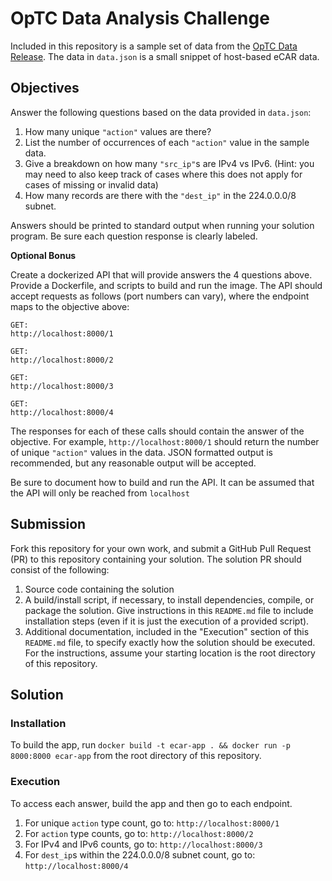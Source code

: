 # OpTC Data Analysis Challenge

Included in this repository is a sample set of data from the
[OpTC Data Release](https://github.com/FiveDirections/OpTC-data). The data
in `data.json` is a small snippet of host-based eCAR data.

## Objectives

Answer the following questions based on the data provided in `data.json`:
1. How many unique `"action"` values are there?
2. List the number of occurrences of each `"action"` value in the sample data.
3. Give a breakdown on how many `"src_ip"`s are IPv4 vs IPv6. (Hint: you may
   need to also keep track of cases where this does not apply for cases of
   missing or invalid data)
4. How many records are there with the `"dest_ip"` in the 224.0.0.0/8 subnet.

Answers should be printed to standard output when running your solution program.
Be sure each question response is clearly labeled.

**Optional Bonus**

Create a dockerized API that will provide answers the 4 questions above. 
Provide a Dockerfile, and scripts to build and run the image. The API
should accept requests as follows (port numbers can vary), where the endpoint
maps to the objective above:

```
GET:
http://localhost:8000/1

GET:
http://localhost:8000/2

GET:
http://localhost:8000/3

GET:
http://localhost:8000/4
```

The responses for each of these calls should contain the answer of the objective.
For example, `http://localhost:8000/1` should return the number of unique `"action"`
values in the data.
JSON formatted output is recommended, but any reasonable output will be accepted.

Be sure to document how to build and run the API. It can be assumed that the
API will only be reached from `localhost`

## Submission

Fork this repository for your own work, and submit a GitHub Pull Request (PR)
to this repository containing your solution.
The solution PR should consist of the following:

1. Source code containing the solution
2. A build/install script, if necessary, to install dependencies, compile,
   or package the solution. Give instructions in this `README.md` file
   to include installation steps (even if it is just the execution of a
   provided script).
3. Additional documentation, included in the "Execution" section of this
   `README.md` file, to specify exactly how the solution should be
   executed. For the instructions, assume your starting location is the root
   directory of this repository.

## Solution

### Installation

To build the app, run `docker build -t ecar-app . && docker run -p 8000:8000 ecar-app` from the root directory of this repository.

### Execution

To access each answer, build the app and then go to each endpoint.
1. For unique `action` type count, go to: `http://localhost:8000/1`
2. For `action` type counts, go to: `http://localhost:8000/2`
3. For IPv4 and IPv6 counts, go to: `http://localhost:8000/3`
4. For `dest_ip`s within the 224.0.0.0/8 subnet count, go to: `http://localhost:8000/4`